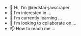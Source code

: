- 👋 Hi, I’m @redstar-javscraper
- 👀 I’m interested in ...
- 🌱 I’m currently learning ...
- 💞️ I’m looking to collaborate on ...
- 📫 How to reach me ...

<!---
redstar-javscraper/redstar-javscraper is a ✨ special ✨ repository because its `README.md` (this file) appears on your GitHub profile.
You can click the Preview link to take a look at your changes.
--->
